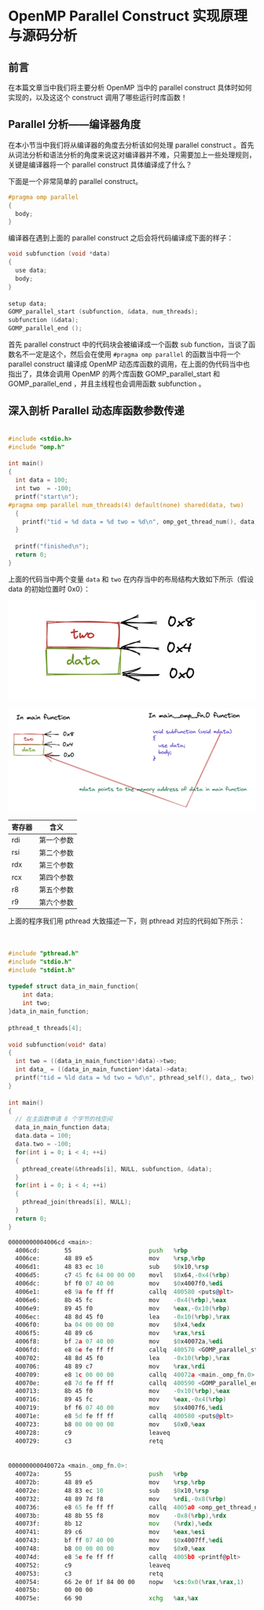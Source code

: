 # OpenMP Parallel Construct 实现原理与源码分析

## 前言

在本篇文章当中我们将主要分析 OpenMP 当中的 parallel construct 具体时如何实现的，以及这这个 construct 调用了哪些运行时库函数！

## Parallel 分析——编译器角度

在本小节当中我们将从编译器的角度去分析该如何处理 parallel construct 。首先从词法分析和语法分析的角度来说这对编译器并不难，只需要加上一些处理规则，关键是编译器将一个 parallel construct 具体编译成了什么？

下面是一个非常简单的 parallel construct。

```c
#pragma omp parallel
{
  body;
}
```

编译器在遇到上面的 parallel construct 之后会将代码编译成下面的样子：

```c
void subfunction (void *data)
{
  use data;
  body;
}

setup data;
GOMP_parallel_start (subfunction, &data, num_threads);
subfunction (&data);
GOMP_parallel_end ();
```

首先 parallel construct 中的代码块会被编译成一个函数 sub function，当谈了函数名不一定是这个，然后会在使用 `#pragma omp parallel` 的函数当中将一个 parallel construct 编译成 OpenMP 动态库函数的调用，在上面的伪代码当中也指出了，具体会调用 OpenMP 的两个库函数 GOMP_parallel_start 和 GOMP_parallel_end ，并且主线程也会调用函数 subfunction 。

## 深入剖析 Parallel 动态库函数参数传递

```c

#include <stdio.h>
#include "omp.h"

int main()
{
  int data = 100;
  int two  = -100;
  printf("start\n");
#pragma omp parallel num_threads(4) default(none) shared(data, two)
  {
    printf("tid = %d data = %d two = %d\n", omp_get_thread_num(), data, two);
  }

  printf("finished\n");
  return 0;
}
```



上面的代码当中两个变量 `data` 和 `two` 在内存当中的布局结构大致如下所示（假设 data 的初始位置时 0x0）：

![](../images/12.png)

![](../images/13.png)

| 寄存器 | 含义       |
| ------ | ---------- |
| rdi    | 第一个参数 |
| rsi    | 第二个参数 |
| rdx    | 第三个参数 |
| rcx    | 第四个参数 |
| r8     | 第五个参数 |
| r9     | 第六个参数 |

上面的程序我们用 pthread 大致描述一下，则 pthread 对应的代码如下所示：

```c


#include "pthread.h"
#include "stdio.h"
#include "stdint.h"

typedef struct data_in_main_function{
    int data;
    int two;
}data_in_main_function;

pthread_t threads[4];

void subfunction(void* data)
{
  int two = ((data_in_main_function*)data)->two;
  int data_ = ((data_in_main_function*)data)->data;
  printf("tid = %ld data = %d two = %d\n", pthread_self(), data_, two);
}

int main()
{
  // 在主函数申请 8 个字节的栈空间
  data_in_main_function data;
  data.data = 100;
  data.two = -100;
  for(int i = 0; i < 4; ++i)
  {
    pthread_create(&threads[i], NULL, subfunction, &data);
  }
  for(int i = 0; i < 4; ++i)
  {
    pthread_join(threads[i], NULL);
  }
  return 0;
}
```





```asm
00000000004006cd <main>:
  4006cd:       55                      push   %rbp
  4006ce:       48 89 e5                mov    %rsp,%rbp
  4006d1:       48 83 ec 10             sub    $0x10,%rsp
  4006d5:       c7 45 fc 64 00 00 00    movl   $0x64,-0x4(%rbp)
  4006dc:       bf f0 07 40 00          mov    $0x4007f0,%edi
  4006e1:       e8 9a fe ff ff          callq  400580 <puts@plt>
  4006e6:       8b 45 fc                mov    -0x4(%rbp),%eax
  4006e9:       89 45 f0                mov    %eax,-0x10(%rbp)
  4006ec:       48 8d 45 f0             lea    -0x10(%rbp),%rax
  4006f0:       ba 04 00 00 00          mov    $0x4,%edx
  4006f5:       48 89 c6                mov    %rax,%rsi
  4006f8:       bf 2a 07 40 00          mov    $0x40072a,%edi
  4006fd:       e8 6e fe ff ff          callq  400570 <GOMP_parallel_start@plt>
  400702:       48 8d 45 f0             lea    -0x10(%rbp),%rax
  400706:       48 89 c7                mov    %rax,%rdi
  400709:       e8 1c 00 00 00          callq  40072a <main._omp_fn.0>
  40070e:       e8 7d fe ff ff          callq  400590 <GOMP_parallel_end@plt>
  400713:       8b 45 f0                mov    -0x10(%rbp),%eax
  400716:       89 45 fc                mov    %eax,-0x4(%rbp)
  400719:       bf f6 07 40 00          mov    $0x4007f6,%edi
  40071e:       e8 5d fe ff ff          callq  400580 <puts@plt>
  400723:       b8 00 00 00 00          mov    $0x0,%eax
  400728:       c9                      leaveq 
  400729:       c3                      retq 
  
  
000000000040072a <main._omp_fn.0>:
  40072a:       55                      push   %rbp
  40072b:       48 89 e5                mov    %rsp,%rbp
  40072e:       48 83 ec 10             sub    $0x10,%rsp
  400732:       48 89 7d f8             mov    %rdi,-0x8(%rbp)
  400736:       e8 65 fe ff ff          callq  4005a0 <omp_get_thread_num@plt>
  40073b:       48 8b 55 f8             mov    -0x8(%rbp),%rdx
  40073f:       8b 12                   mov    (%rdx),%edx
  400741:       89 c6                   mov    %eax,%esi
  400743:       bf ff 07 40 00          mov    $0x4007ff,%edi
  400748:       b8 00 00 00 00          mov    $0x0,%eax
  40074d:       e8 5e fe ff ff          callq  4005b0 <printf@plt>
  400752:       c9                      leaveq 
  400753:       c3                      retq   
  400754:       66 2e 0f 1f 84 00 00    nopw   %cs:0x0(%rax,%rax,1)
  40075b:       00 00 00 
  40075e:       66 90                   xchg   %ax,%ax

```


